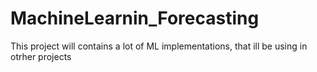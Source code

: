 # MachineLearnin_Forecasting

This project will contains a lot of ML implementations, that ill be using in otrher projects